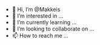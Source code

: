 - 👋 Hi, I’m @Makkeis
- 👀 I’m interested in ...
- 🌱 I’m currently learning ...
- 💞️ I’m looking to collaborate on ...
- 📫 How to reach me ...

<!---
Makkeis/Makkeis is a ✨ special ✨ repository because its `README.md` (this file) appears on your GitHub profile.
You can click the Preview link to take a look at your changes.
--->
